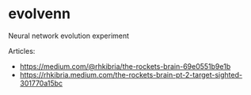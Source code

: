 # evolvenn
Neural network evolution experiment

Articles:
* https://medium.com/@rhkibria/the-rockets-brain-69e0551b9e1b
* https://rhkibria.medium.com/the-rockets-brain-pt-2-target-sighted-301770a15bc
